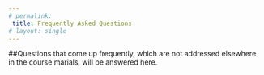 ```yaml
---
# permalink: 
 title: Frequently Asked Questions
# layout: single
---
```


##Questions that come up frequently, which are not addressed elsewhere in the course marials, will be answered here.